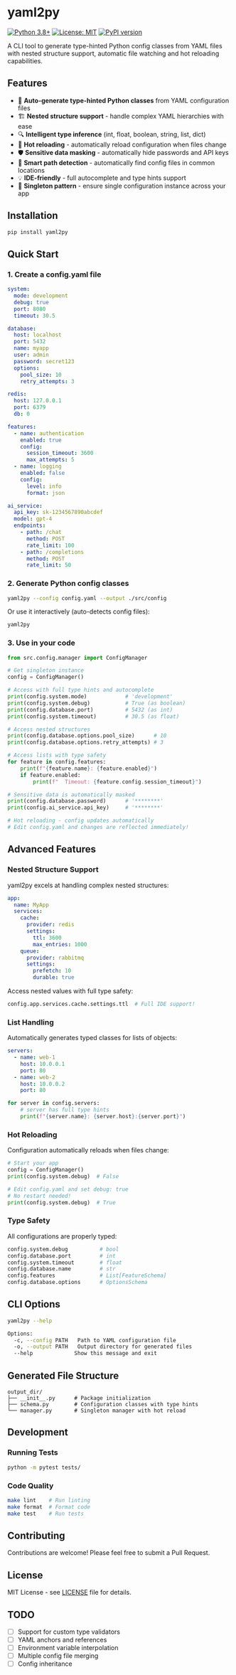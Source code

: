 # yaml2py

[![Python 3.8+](https://img.shields.io/badge/python-3.8+-blue.svg)](https://www.python.org/downloads/)
[![License: MIT](https://img.shields.io/badge/License-MIT-yellow.svg)](https://opensource.org/licenses/MIT)
[![PyPI version](https://badge.fury.io/py/yaml2py.svg)](https://badge.fury.io/py/yaml2py)

A CLI tool to generate type-hinted Python config classes from YAML files with nested structure support, automatic file watching and hot reloading capabilities.

## Features

- 🔧 **Auto-generate type-hinted Python classes** from YAML configuration files
- 🏗️ **Nested structure support** - handle complex YAML hierarchies with ease
- 🔍 **Intelligent type inference** (int, float, boolean, string, list, dict)
- 🔄 **Hot reloading** - automatically reload configuration when files change
- 🛡️ **Sensitive data masking** - automatically hide passwords and API keys
- 🎯 **Smart path detection** - automatically find config files in common locations
- 💡 **IDE-friendly** - full autocomplete and type hints support
- 🚀 **Singleton pattern** - ensure single configuration instance across your app

## Installation

```bash
pip install yaml2py
```

## Quick Start

### 1. Create a config.yaml file

```yaml
system:
  mode: development
  debug: true
  port: 8080
  timeout: 30.5

database:
  host: localhost
  port: 5432
  name: myapp
  user: admin
  password: secret123
  options:
    pool_size: 10
    retry_attempts: 3

redis:
  host: 127.0.0.1
  port: 6379
  db: 0

features:
  - name: authentication
    enabled: true
    config:
      session_timeout: 3600
      max_attempts: 5
  - name: logging
    enabled: false
    config:
      level: info
      format: json

ai_service:
  api_key: sk-1234567890abcdef
  model: gpt-4
  endpoints:
    - path: /chat
      method: POST
      rate_limit: 100
    - path: /completions
      method: POST
      rate_limit: 50
```

### 2. Generate Python config classes

```bash
yaml2py --config config.yaml --output ./src/config
```

Or use it interactively (auto-detects config files):

```bash
yaml2py
```

### 3. Use in your code

```python
from src.config.manager import ConfigManager

# Get singleton instance
config = ConfigManager()

# Access with full type hints and autocomplete
print(config.system.mode)            # 'development'
print(config.system.debug)           # True (as boolean)
print(config.database.port)          # 5432 (as int)
print(config.system.timeout)         # 30.5 (as float)

# Access nested structures
print(config.database.options.pool_size)      # 10
print(config.database.options.retry_attempts) # 3

# Access lists with type safety
for feature in config.features:
    print(f"{feature.name}: {feature.enabled}")
    if feature.enabled:
        print(f"  Timeout: {feature.config.session_timeout}")

# Sensitive data is automatically masked
print(config.database.password)      # '********'
print(config.ai_service.api_key)     # '********'

# Hot reloading - config updates automatically
# Edit config.yaml and changes are reflected immediately!
```

## Advanced Features

### Nested Structure Support

yaml2py excels at handling complex nested structures:

```yaml
app:
  name: MyApp
  services:
    cache:
      provider: redis
      settings:
        ttl: 3600
        max_entries: 1000
    queue:
      provider: rabbitmq
      settings:
        prefetch: 10
        durable: true
```

Access nested values with full type safety:

```python
config.app.services.cache.settings.ttl  # Full IDE support!
```

### List Handling

Automatically generates typed classes for lists of objects:

```yaml
servers:
  - name: web-1
    host: 10.0.0.1
    port: 80
  - name: web-2
    host: 10.0.0.2
    port: 80
```

```python
for server in config.servers:
    # server has full type hints
    print(f"{server.name}: {server.host}:{server.port}")
```

### Hot Reloading

Configuration automatically reloads when files change:

```python
# Start your app
config = ConfigManager()
print(config.system.debug)  # False

# Edit config.yaml and set debug: true
# No restart needed!
print(config.system.debug)  # True
```

### Type Safety

All configurations are properly typed:

```python
config.system.debug          # bool
config.database.port         # int
config.system.timeout        # float
config.database.name         # str
config.features              # List[FeatureSchema]
config.database.options      # OptionsSchema
```

## CLI Options

```bash
yaml2py --help

Options:
  -c, --config PATH   Path to YAML configuration file
  -o, --output PATH   Output directory for generated files
  --help             Show this message and exit
```

## Generated File Structure

```
output_dir/
├── __init__.py      # Package initialization
├── schema.py        # Configuration classes with type hints
└── manager.py       # Singleton manager with hot reload
```

## Development

### Running Tests

```bash
python -m pytest tests/
```

### Code Quality

```bash
make lint    # Run linting
make format  # Format code
make test    # Run tests
```

## Contributing

Contributions are welcome! Please feel free to submit a Pull Request.

## License

MIT License - see [LICENSE](LICENSE) file for details.

## TODO

- [ ] Support for custom type validators
- [ ] YAML anchors and references
- [ ] Environment variable interpolation
- [ ] Multiple config file merging
- [ ] Config inheritance